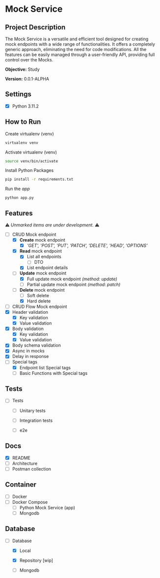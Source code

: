# Mock Service

## Project Description

The Mock Service is a versatile and efficient tool designed for creating mock endpoints with a wide range of functionalities. It offers a completely generic approach, eliminating the need for code modifications. All the features can be easily managed through a user-friendly API, providing full control over the Mocks.

**Objective:** Study

**Version:** 0.0.1-ALPHA

## Settings

- [x] Python 3.11.2

## How to Run

Create virtualenv (venv)
```sh
virtualenv venv
```

Activate virtualenv (venv)
```sh
source venv/bin/activate
```

Install Python Packages
```sh
pip install -r requirements.txt
```

Run the *app*
```sh
python app.py
```

## Features

⚠️ *Unmarked items are under development.* ⚠️ 

- [ ] CRUD Mock endpoint
  - [x] **Create** mock endpoint
    - [x] *'GET', 'POST', 'PUT', 'PATCH', 'DELETE', 'HEAD', 'OPTIONS'*
  - [x] **Read** mock endpoint
    - [x] List all endpoints
      - [ ] DTO
    - [x] List endpoint details
  - [ ] **Update** mock endpoint
    - [x] Full update mock endpoint *(method: update)*
    - [ ] Partial update mock endpoint *(method: patch)*
  - [ ] **Delete** mock endpoint
    - [ ] Soft delete
    - [x] Hard delete
- [ ] CRUD Flow Mock endpoint
- [x] Header validation
  - [x] Key validation
  - [x] Value validation
- [x] Body validation
  - [x] Key validation
  - [x] Value validation
- [x] Body schema validation
- [x] Async in mocks
- [x] Delay in response
- [ ] Special tags
  - [x] Endpoint list Special tags
  - [ ] Basic Functions with Special tags

## Tests

- [ ] Tests
  - [ ] Unitary tests
  - [ ] Integration tests
  - [ ] e2e


## Docs

- [x] README
- [ ] Architecture
- [ ] Postman collection

## Container

- [ ] Docker
- [ ] Docker Compose
  - [ ] Python Mock Service (app) 
  - [ ] Mongodb

## Database

- [ ] Database
  - [x] Local
  - [x] Repository [wip]
  - [ ] Mongodb

